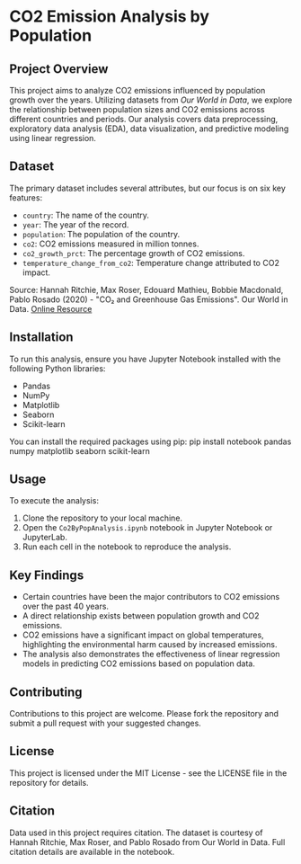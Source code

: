 # CO2 Emission Analysis by Population

## Project Overview
This project aims to analyze CO2 emissions influenced by population growth over the years. Utilizing datasets from *Our World in Data*, we explore the relationship between population sizes and CO2 emissions across different countries and periods. Our analysis covers data preprocessing, exploratory data analysis (EDA), data visualization, and predictive modeling using linear regression.

## Dataset
The primary dataset includes several attributes, but our focus is on six key features:
- `country`: The name of the country.
- `year`: The year of the record.
- `population`: The population of the country.
- `co2`: CO2 emissions measured in million tonnes.
- `co2_growth_prct`: The percentage growth of CO2 emissions.
- `temperature_change_from_co2`: Temperature change attributed to CO2 impact.

Source: Hannah Ritchie, Max Roser, Edouard Mathieu, Bobbie Macdonald, Pablo Rosado (2020) - "CO₂ and Greenhouse Gas Emissions". Our World in Data. [Online Resource](https://ourworldindata.org/co2-and-greenhouse-gas-emissions)

## Installation
To run this analysis, ensure you have Jupyter Notebook installed with the following Python libraries:
- Pandas
- NumPy
- Matplotlib
- Seaborn
- Scikit-learn

You can install the required packages using pip:
pip install notebook pandas numpy matplotlib seaborn scikit-learn

## Usage

To execute the analysis:
1. Clone the repository to your local machine.
2. Open the `Co2ByPopAnalysis.ipynb` notebook in Jupyter Notebook or JupyterLab.
3. Run each cell in the notebook to reproduce the analysis.

## Key Findings
- Certain countries have been the major contributors to CO2 emissions over the past 40 years.
- A direct relationship exists between population growth and CO2 emissions.
- CO2 emissions have a significant impact on global temperatures, highlighting the environmental harm caused by increased emissions.
- The analysis also demonstrates the effectiveness of linear regression models in predicting CO2 emissions based on population data.

## Contributing
Contributions to this project are welcome. Please fork the repository and submit a pull request with your suggested changes.

## License
This project is licensed under the MIT License - see the LICENSE file in the repository for details.

## Citation
Data used in this project requires citation. The dataset is courtesy of Hannah Ritchie, Max Roser, and Pablo Rosado from Our World in Data. Full citation details are available in the notebook.
